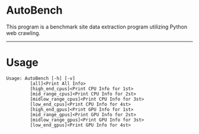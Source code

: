 # AutoBench
This program is a benchmark site data extraction program utilizing Python web crawling.

----------------------------
# Usage
```
Usage: AutoBench [-h] [-v]
         [all]<Print All Info>
         [high_end_cpus]<Print CPU Info for 1st>
         [mid_range_cpus]<Print CPU Info for 2st>
         [midlow_range_cpus]<Print CPU Info for 3st>
         [low_end_cpus]<Print CPU Info for 4st>
         [high_end_gpus]<Print GPU Info for 1st>
         [mid_range_gpus]<Print GPU Info for 2st>
         [midlow_range_gpus]<Print GPU Info for 3st>
         [low_end_gpus]<Print GPU Info for 4st>
```
